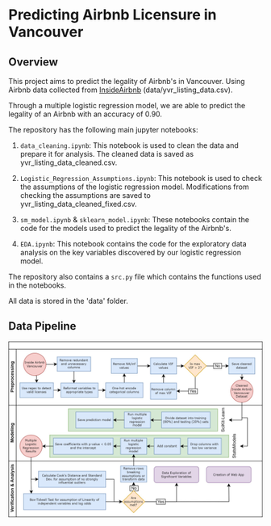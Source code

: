 # Predicting Airbnb Licensure in Vancouver

## Overview
This project aims to predict the legality of Airbnb's in Vancouver. Using Airbnb data collected from [InsideAirbnb](http://insideairbnb.com/vancouver) (data/yvr_listing_data.csv). 

Through a multiple logistic regression model, we are able to predict the legality of an Airbnb with an accuracy of 0.90.

The repository has the following main jupyter notebooks:

1. `data_cleaning.ipynb`: This notebook is used to clean the data and prepare it for analysis. The cleaned data is saved as yvr_listing_data_cleaned.csv.

2. `Logistic_Regression_Assumptions.ipynb`: This notebook is used to check the assumptions of the logistic regression model. Modifications from checking the assumptions are saved to yvr_listing_data_cleaned_fixed.csv.

3. `sm_model.ipynb` & `sklearn_model.ipynb`: These notebooks contain the code for the models used to predict the legality of the Airbnb's.

4. `EDA.ipynb`: This notebook contains the code for the exploratory data analysis on the key variables discovered by our logistic regression model.

The repository also contains a `src.py` file which contains the functions used in the notebooks.

All data is stored in the 'data' folder.

## Data Pipeline

![Data Pipeline](images/airbnb_logit_pipeline.jpg)